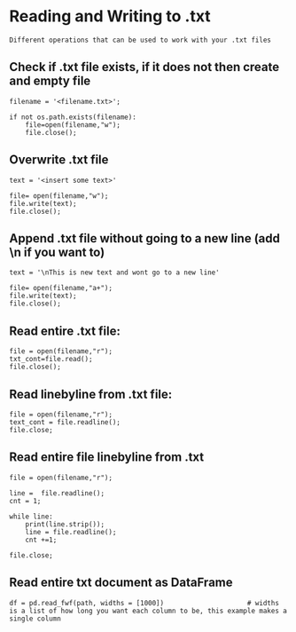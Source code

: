 # Reading and Writing to .txt

    Different operations that can be used to work with your .txt files
    
## Check if .txt file exists, if it does not then create and empty file

    filename = '<filename.txt>';

    if not os.path.exists(filename):
        file=open(filename,"w");
        file.close();
    
## Overwrite .txt file

    text = '<insert some text>'

    file= open(filename,"w");
    file.write(text);
    file.close();
    
## Append .txt file without going to a new line (add \n if you want to)

    text = '\nThis is new text and wont go to a new line'

    file= open(filename,"a+");
    file.write(text);
    file.close();


## Read entire .txt file:

    file = open(filename,"r");
    txt_cont=file.read();
    file.close();
    
## Read linebyline from .txt file:

    file = open(filename,"r");
    text_cont = file.readline();
    file.close;
    
## Read entire file linebyline from .txt
    
    file = open(filename,"r");
    
    line =  file.readline();
    cnt = 1;
    
    while line:
        print(line.strip());
        line = file.readline();
        cnt +=1;

    file.close;
    
## Read entire txt document as DataFrame

    df = pd.read_fwf(path, widths = [1000])                     # widths is a list of how long you want each column to be, this example makes a single column
    
